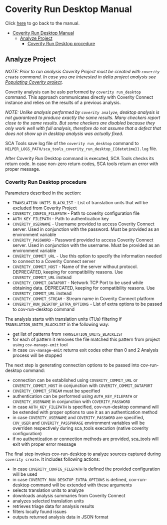 # <a name="coverity-run-dekstop-manual">Coverity Run Desktop Manual</a>

Click [here](readme.md) to go back to the manual.

- [Coverity Run Desktop Manual](#coverity-run-desktop-manual)
  - [Analyze Project](#analyze-project)
    - [Coverity Run Desktop procedure](#coverity-run-desktop-procedure)

## <a name="analyze-project">Analyze Project</a>

*NOTE: Prior to run analysis Coverity Project must be created with `coverity create` command. In case you are interested in delta project analysis see [Populating Coverity project](coverity_create.md#populating-coverity-project).*

Coverity analysis can be aslo performed by `coverity run_desktop` command. This approach communicates directly with Coverity Connect instance and relies on the results of a previous analysis.

*NOTE: Unlike analysis performed by `coverity analyze`, desktop analysis is not guaranteed to produce exactly the same results. Many checkers report close to the same results. But some checkers are disabled because they only work well with full analysis, therefore do not assume that a defect that does not show up in desktop analysis was actually fixed.*

SCA Tools save log file of the `coverity run_desktop` command to `HELPER_LOGS_PATH/sca_tools_coverity_run_desktop_{{datetime}}.log` file.

After Coverity Run Desktop command is executed, SCA Tools checks its return code. In case non-zero return codes, SCA tools return an error with proper message.

### <a name="coverity-run-desktop-procedure">Coverity Run Desktop procedure</a>

Parameters described in the section:
- `TRANSLATION_UNITS_BLACKLIST` - List of translation units that will be excluded from Coverity Project
- `COVERITY_CONFIG_FILEPATH` - Path to coverity configuration file
- `AUTH_KEY_FILEPATH` - Path to authentication key
- `COVERITY_USERNAME` - Username provided to access Coverity Connect server. Used in conjunction with the password. Must be provided as an environment variable
- `COVERITY_PASSWORD` - Password provided to access Coverity Connect server. Used in conjunction with the username. Must be provided as an environment variable
- `COVERITY_COMMIT_URL` - Use this option to specify the information needed to connect to a Coverity Connect server
- `COVERITY_COMMIT_HOST` -  Name of the server without protocol. DEPRECATED, keeping for compatibility reasons. Use `COVERITY_COMMIT_URL` instead
- `COVERITY_COMMIT_DATAPORT` - Network TCP Port to be used while obtaining data. DEPRECATED, keeping for compatibility reasons. Use `COVERITY_COMMIT_URL` instead
- `COVERITY_COMMIT_STREAM` - Stream name in Coverity Connect platform
- `COVERITY_RUN_DESKTOP_EXTRA_OPTIONS` - List of extra options to be passed to cov-run-desktop command

The analysis starts with translation units (TUs) filtering if `TRANSLATION_UNITS_BLACKLIST` in the following way:
- get list of patterns from `TRANSLATION_UNITS_BLACKLIST`
- for each of pattern it removes the file matched this pattern from project using `cov-manage-emit` tool
- in case `cov-manage-emit` returns exit codes other than 0 and 2 Analysis process will be stopped

The next step is generating connection options to be passed into cov-run-desktop command:
- connection can be established using `COVERITY_COMMIT_URL` or `COVERITY_COMMIT_HOST` in conjunction with `COVERITY_COMMIT_DATAPORT`
- `COVERITY_COMMIT_STREAM` must be specified
- authentication can be performed using `AUTH_KEY_FILEPATH` or `COVERITY_USERNAME` in conjunction with `COVERITY_PASSWORD`
- in case `AUTH_KEY_FILEPATH` is specified, cov-run-desktop command will be extended with proper options to use it as an authentication method
- in case `COVERITY_USERNAME` and `COVERITY_PASSWORD` are specified, `COV_USER` and `COVERITY_PASSPHRASE` environment variables will be overriden respectively during sca_tools execution (native coverity configuration)
- if no authentication or connection methods are provided, sca_tools will exit with proper error message

The final step invokes cov-run-desktop to analyze sources captured during `coverity create`. It includes following actions:
- in case `COVERITY_CONFIG_FILEPATH` is defined the provided configuration will be used
- in case `COVERITY_RUN_DESKTOP_EXTRA_OPTIONS` is defined, cov-run-desktop command will be extended with these arguments
- selects translation units to analyze
- downloads analysis summaries from Coverity Connect
- analyzes selected translation units
- retrieves triage data for analysis results
- filters locally found issues
- outputs returned analysis data in JSON format
